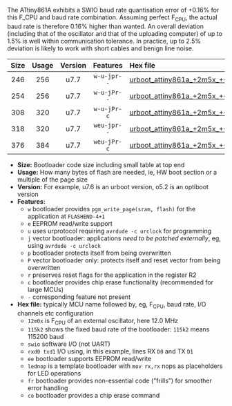 The ATtiny861A exhibits a SWIO baud rate quantisation error of +0.16% for this F_CPU and baud rate combination. Assuming perfect F<sub>CPU</sub>, the actual baud rate is therefore 0.16% higher than wanted. An overall deviation (including that of the oscillator and that of the uploading computer) of up to 1.5% is well within communication tolerance. In practice, up to 2.5% deviation is likely to work with short cables and benign line noise.

|Size|Usage|Version|Features|Hex file|
|:-:|:-:|:-:|:-:|:--|
|246|256|u7.7|`w-u-jpr--`|[urboot_attiny861a_+2m5x_+++9k6_swio_rxb0_txb1_lednop.hex](https://raw.githubusercontent.com/stefanrueger/urboot.hex/main/mcus/attiny861a/external_oscillator/fcpu_+2m5x/br_+++9k6/urboot_attiny861a_+2m5x_+++9k6_swio_rxb0_txb1_lednop.hex)|
|254|256|u7.7|`w-u-jPr--`|[urboot_attiny861a_+2m5x_+++9k6_swio_rxb0_txb1.hex](https://raw.githubusercontent.com/stefanrueger/urboot.hex/main/mcus/attiny861a/external_oscillator/fcpu_+2m5x/br_+++9k6/urboot_attiny861a_+2m5x_+++9k6_swio_rxb0_txb1.hex)|
|308|320|u7.7|`w-u-jPr-c`|[urboot_attiny861a_+2m5x_+++9k6_swio_rxb0_txb1_lednop_fr_ce.hex](https://raw.githubusercontent.com/stefanrueger/urboot.hex/main/mcus/attiny861a/external_oscillator/fcpu_+2m5x/br_+++9k6/urboot_attiny861a_+2m5x_+++9k6_swio_rxb0_txb1_lednop_fr_ce.hex)|
|318|320|u7.7|`weu-jpr--`|[urboot_attiny861a_+2m5x_+++9k6_swio_rxb0_txb1_ee_lednop.hex](https://raw.githubusercontent.com/stefanrueger/urboot.hex/main/mcus/attiny861a/external_oscillator/fcpu_+2m5x/br_+++9k6/urboot_attiny861a_+2m5x_+++9k6_swio_rxb0_txb1_ee_lednop.hex)|
|376|384|u7.7|`weu-jPr-c`|[urboot_attiny861a_+2m5x_+++9k6_swio_rxb0_txb1_ee_lednop_fr_ce.hex](https://raw.githubusercontent.com/stefanrueger/urboot.hex/main/mcus/attiny861a/external_oscillator/fcpu_+2m5x/br_+++9k6/urboot_attiny861a_+2m5x_+++9k6_swio_rxb0_txb1_ee_lednop_fr_ce.hex)|

- **Size:** Bootloader code size including small table at top end
- **Usage:** How many bytes of flash are needed, ie, HW boot section or a multiple of the page size
- **Version:** For example, u7.6 is an urboot version, o5.2 is an optiboot version
- **Features:**
  + `w` bootloader provides `pgm_write_page(sram, flash)` for the application at `FLASHEND-4+1`
  + `e` EEPROM read/write support
  + `u` uses urprotocol requiring `avrdude -c urclock` for programming
  + `j` vector bootloader: applications *need to be patched externally*, eg, using `avrdude -c urclock`
  + `p` bootloader protects itself from being overwritten
  + `P` vector bootloader only: protects itself and reset vector from being overwritten
  + `r` preserves reset flags for the application in the register R2
  + `c` bootloader provides chip erase functionality (recommended for large MCUs)
  + `-` corresponding feature not present
- **Hex file:** typically MCU name followed by, eg, F<sub>CPU</sub>, baud rate, I/O channels etc configuration
  + `12m0x` is F<sub>CPU</sub> of an external oscillator, here 12.0 MHz
  + `115k2` shows the fixed baud rate of the bootloader: `115k2` means 115200 baud
  + `swio` software I/O (not UART)
  + `rxd0 txd1` I/O using, in this example, lines RX `D0` and TX `D1`
  + `ee` bootloader supports EEPROM read/write
  + `lednop` is a template bootloader with `mov rx,rx` nops as placeholders for LED operations
  + `fr` bootloader provides non-essential code ("frills") for smoother error handling
  + `ce` bootloader provides a chip erase command
